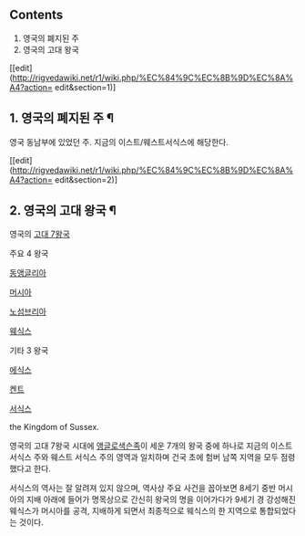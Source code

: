 ## Contents

    

1. 영국의 폐지된 주 
2. 영국의 고대 왕국 

[[edit](http://rigvedawiki.net/r1/wiki.php/%EC%84%9C%EC%8B%9D%EC%8A%A4?action=
edit&section=1)]

## 1. 영국의 폐지된 주 ¶

영국 동남부에 있었던 주. 지금의 이스트/웨스트서식스에 해당한다.

  

[[edit](http://rigvedawiki.net/r1/wiki.php/%EC%84%9C%EC%8B%9D%EC%8A%A4?action=
edit&section=2)]

## 2. 영국의 고대 왕국 ¶

영국의 [고대 7왕국](%EA%B3%A0%EB%8C%80%207%EC%99%95%EA%B5%AD.md)

주요 4 왕국

[동앵글리아](%EB%8F%99%EC%95%B5%EA%B8%80%EB%A6%AC%EC%95%84.md)

[머시아](%EB%A8%B8%EC%8B%9C%EC%95%84.md)

[노섬브리아](%EB%85%B8%EC%84%AC%EB%B8%8C%EB%A6%AC%EC%95%84.md)

[웨식스](%EC%9B%A8%EC%8B%9D%EC%8A%A4.md)

기타 3 왕국

[에식스](%EC%97%90%EC%8B%9D%EC%8A%A4.md)

[켄트](%EC%BC%84%ED%8A%B8.md)

[서식스](%EC%84%9C%EC%8B%9D%EC%8A%A4.md)

  
the Kingdom of Sussex.

  

영국의 고대 7왕국 시대에
[앵글로색슨족](%EC%95%B5%EA%B8%80%EB%A1%9C%EC%83%89%EC%8A%A8%EC%A1%B1.md)이 세운 7개의
왕국 중에 하나로 지금의 이스트 서식스 주와 웨스트 서식스 주의 영역과 일치하며 건국 초에 험버 남쪽 지역을 모두 점령했다고 한다.

  

서식스의 역사는 잘 알려져 있지 않으며, 역사상 주요 사건을 꼽아보면 8세기 중반 머시아의 지배 아래에 들어가 명목상으로 간신히 왕국의 명을
이어가다가 9세기 경 강성해진 웨식스가 머시아를 공격, 지배하게 되면서 최종적으로 웨식스의 한 지역으로 통합되었다는 것이다.

